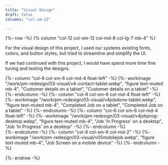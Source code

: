```yaml
---
title: "Visual Design"
draft: false
columns: "col-sm-12"

---
```

{%- row -%}
{% column "col-12 col-sm-12 col-md-8 col-lg-7 mb-4" %}

For the visual design of this project, I used our systems existing fonts, colors, and button styles, but tried to streamline and simplify the UI. 

If we had continued with this project, I would have spend more time fine tuning and testing the designs.

<div class="row mt-5">
{%- column "col-6 col-sm-6 col-md-4 float-left" -%}
{%- workimage "/work/pm-redesign/03-visual/v4-contact-tablet.webp", "figure text-muted mb-4", "Customer details on a tablet", "Customer details on a tablet"  -%}
{%- endcolumn -%}
{%- column "col-6  col-sm-6 col-md-4  float-left" -%}
{%- workimage "/work/pm-redesign/03-visual/v4jobdone-tablet.webp", "figure text-muted mb-4", "Completed Job on a tablet", "Completed Job on a tablet"  -%}
{%- endcolumn -%}
{%- column "col-6  col-sm-6 col-md-4 float-left" -%}
{%- workimage "/work/pm-redesign/03-visual/v4jobprog-desktop.webp", "figure text-muted mb-4", "Job 'In Progress' on a desktop", "Job 'In Progress' on a desktop"  -%}
{%- endcolumn -%}
</div>
{%- endcolumn -%}
{%- column "col-6 col-sm-6 col-md-2" -%}
  {%- workimage "/work/pm-redesign/03-visual/v05mobilejob.webp", "figure text-muted mb-4", "Job Screen on a mobile device" -%}
{%- endcolumn -%}

{%- endrow -%}